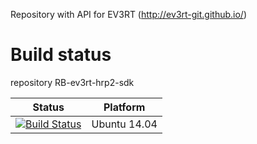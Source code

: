 Repository with API for EV3RT (http://ev3rt-git.github.io/)

# Build status 
repository RB-ev3rt-hrp2-sdk 

Status               | Platform
--------------       | ------ 
[![Build Status](https://travis-ci.org/RoboticsBrno/RB-ev3rt-hrp2-sdk.svg?branch=master)](https://travis-ci.org/RoboticsBrno/RB-ev3rt-hrp2-sdk) | Ubuntu 14.04
